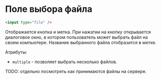 # Поле выбора файла

```html
<input type="file" />
```

Отображается кнопка и метка. При нажатии на кнопку открывается диалоговое окно, в котором пользователь может выбрать файл на своем компьютере. Название выбранного файла отобразится в метке.

Атрибуты:

* `multiple` - позволяет выбрать несколько файлов.



TODO: отдельно посмотреть как принимаются файлы на сервере.